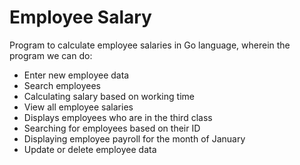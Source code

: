 # Employee Salary

Program to calculate employee salaries in Go language, wherein the program we can do:
- Enter new employee data
- Search employees
- Calculating salary based on working time
- View all employee salaries
- Displays employees who are in the third class
- Searching for employees based on their ID
- Displaying employee payroll for the month of January
- Update or delete employee data
